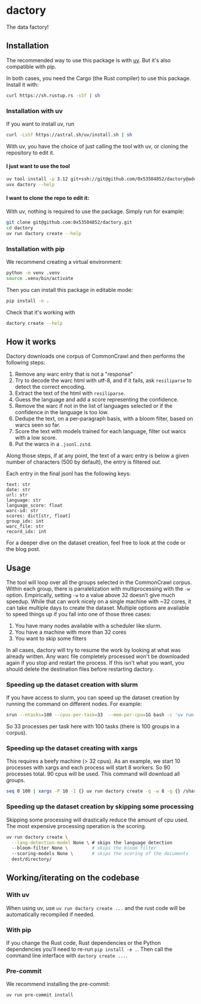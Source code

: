 # dactory

The data factory!

## Installation

The recommended way to use this package is with [uv](https://docs.astral.sh/uv/). But it's also compatible with pip.

In both cases, you need the Cargo (the Rust compiler) to use this package. Install it with:

```bash
curl https://sh.rustup.rs -sSf | sh
```

### Installation with uv

If you want to install uv, run
```bash
curl -LsSf https://astral.sh/uv/install.sh | sh
```

With uv, you have the choice of just calling the tool with uv, or cloning the repository to edit it.

#### I just want to use the tool
```bash
uv tool install -p 3.12 git+ssh://git@github.com/0x53504852/dactory@add_package_management_and_entrypoint
uvx dactory --help
```

#### I want to clone the repo to edit it:
With uv, nothing is required to use the package. Simply run for example:

```bash
git clone git@github.com:0x53504852/dactory.git
cd dactory
uv run dactory create --help
```

### Installation with pip

We recommend creating a virtual environment:
```bash
python -m venv .venv
source .venv/bin/activate
```
Then you can install this package in editable mode:
```bash
pip install -e .
```
Check that it's working with 
```bash
dactory create --help
```

## How it works

Dactory downloads one corpus of CommonCrawl and then performs the following steps:
1) Remove any warc entry that is not a "response"
2) Try to decode the warc html with utf-8, and if it fails, ask `resiliparse` to detect the correct encoding.
3) Extract the text of the html with `resiliparse`.
4) Guess the language and add a score representing the confidence.
5) Remove the warc if not in the list of languages selected or if the confidence in the language is too low.
6) Dedupe the text, on a per-paragraph basis, with a bloom filter, based on warcs seen so far.
7) Score the text with models trained for each language, filter out warcs with a low score.
8) Put the warcs in a `.jsonl.zstd`.

Along those steps, if at any point, the text of a warc entry is below a given number of characters (500 by default), the entry is filtered out.

Each entry in the final jsonl has the following keys:
```
text: str
date: str
url: str
language: str
language_score: float
warc-id: str
scores: dict[str, float]
group_idx: int
warc_file: str
record_idx: int
```

For a deeper dive on the dataset creation, feel free to look at the code or the blog post.

## Usage

The tool will loop over all the groups selected in the CommonCrawl corpus. Within each group, there is parralelization with multiprocessing with the `-w` option. Empirically, setting `-w` to a value above 32 doesn't give much speedup. 
While that can work nicely on a single machine with ~32 cores, it can take multiple days to create the dataset.
Multiple options are available to speed things up if you fall into one of those three cases:
1) You have many nodes available with a scheduler like slurm.
2) You have a machine with more than 32 cores
3) You want to skip some filters

In all cases, dactory will try to resume the work by looking at what was already written. Any warc file completely processed won't be downloaded again if you stop and restart the process. If this isn't what you want, you should delete the destination  files before restarting dactory.

### Speeding up the dataset creation with slurm

If you have access to slurm, you can speed up the dataset creation by running the command on different nodes. For example:

```bash
srun --ntasks=100 --cpus-per-task=33  --mem-per-cpu=1G bash -c 'uv run dactory create -q -w 32 -g $SLURM_PROCID /shared/directory/'
```
So 33 processes per task here with 100 tasks (there is 100 groups in a corpus).

### Speeding up the dataset creating with xargs

This requires a beefy machine (> 32 cpus).
As an example, we start 10 processes with xargs and each process will start 8 workers. So 90 processes total. 90 cpus will be used. This command will download all groups.
```bash
seq 0 100 | xargs -P 10 -I {} uv run dactory create -q -w 8 -g {} /shared/directory/
```

### Speeding up the dataset creation by skipping some processing
Skipping some processing will drastically reduce the amount of cpu used. The most expensive processing operation is the scoring.
```bash
uv run dactory create \
  --lang-detection-model None \ # skips the language detection
  --bloom-filter None \         # skips the bloom filter
  --scoring-models None \       # skips the scoring of the documents
  dest/directory/
```

## Working/iterating on the codebase
### With uv

When using uv, use `uv run dactory create ...` and the rust code will be automatically recompiled if needed.

### With pip

If you change the Rust code, Rust dependencies or the Python dependencies you'll need to re-run `pip install -e .`.
Then call the command line interface with `dactory create ...`.

### Pre-commit
We recommend installing the pre-commit:
```bash
uv run pre-commit install
```


